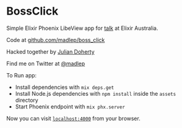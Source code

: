 # BossClick

Simple Elixir Phoenix LibeView  app for [talk](https://www.youtube.com/watch?v=f397kQSb_y8)  at Elixir Australia.

Code at [github.com/madlep/boss_click](https://github.com/madlep/boss_click)

Hacked together by [Julian Doherty](https://juliandoherty.com)

Find me on Twitter at [@madlep](https://twitter.com/madlep)

To Run app:

  * Install dependencies with `mix deps.get`
  * Install Node.js dependencies with `npm install` inside the `assets` directory
  * Start Phoenix endpoint with `mix phx.server`

Now you can visit [`localhost:4000`](http://localhost:4000) from your browser.
